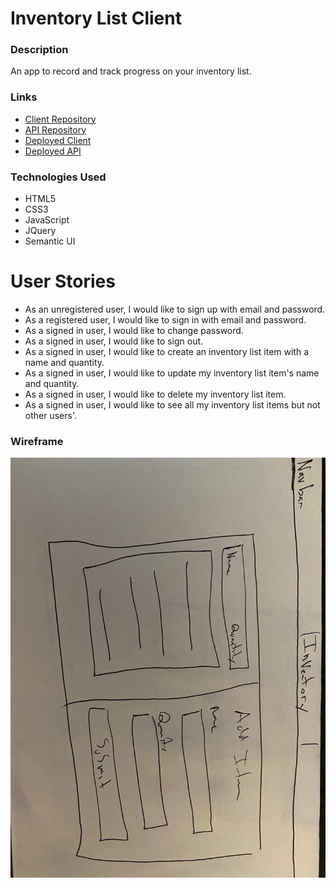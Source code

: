 # Inventory List Client
### Description
An app to record and track progress on your inventory list.


### Links
- [Client Repository](https://github.com/Msiperko/inventory-app-client)
- [API Repository](https://github.com/Msiperko/inventory-app-api)
- [Deployed Client](https://msiperko.github.io/inventory-app-client/)
- [Deployed API](https://pacific-spire-61262.herokuapp.com/)

### Technologies Used
* HTML5
* CSS3
* JavaScript
* JQuery
* Semantic UI

# User Stories
* As an unregistered user, I would like to sign up with email and password.
* As a registered user, I would like to sign in with email and password.
* As a signed in user, I would like to change password.
* As a signed in user, I would like to sign out.
* As a signed in user, I would like to create an inventory list item with a name and quantity.
* As a signed in user, I would like to update my inventory list item's name and quantity.
* As a signed in user, I would like to delete my inventory list item.
* As a signed in user, I would like to see all my inventory list items but not other users'.

### Wireframe

![Wireframe](wireframe.jpg)

